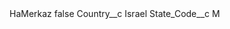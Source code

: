 <?xml version="1.0" encoding="UTF-8"?>
<CustomMetadata xmlns="http://soap.sforce.com/2006/04/metadata" xmlns:xsi="http://www.w3.org/2001/XMLSchema-instance" xmlns:xsd="http://www.w3.org/2001/XMLSchema">
    <label>HaMerkaz</label>
    <protected>false</protected>
    <values>
        <field>Country__c</field>
        <value xsi:type="xsd:string">Israel</value>
    </values>
    <values>
        <field>State_Code__c</field>
        <value xsi:type="xsd:string">M</value>
    </values>
</CustomMetadata>
